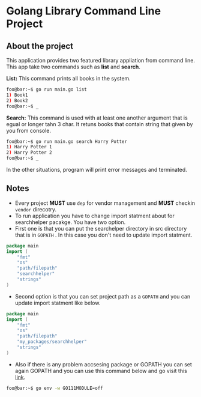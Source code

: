 # Golang Library Command Line Project

## About the project

This application provides two featured library appliation from command line. This app take two commands such as **list** and **search**.

**List:** This command prints all books in the system.
```bash
foo@bar:~$ go run main.go list
1) Book1
2) Book2
foo@bar:~$ _
```
**Search:** This command is used with at least one another argument that is egual or longer tahn 3 char. It retuns books that contain string that given by you from console.
```bash
foo@bar:~$ go run main.go search Harry Potter
1) Harry Potter 1
2) Harry Potter 2
foo@bar:~$ _
```

In the other situations, program will print error messages and terminated.


## Notes


* Every project **MUST** use `dep` for vendor management and **MUST** checkin `vendor` direcotry.
*  To run application you have to change import statment about for searchhelper pacakge. You have two option.
*  First one is that you can put the searchelper directory in src directory that is in `GOPATH` . In this case you don't need to update import statment.
```go
package main
import (
	"fmt"
	"os"
	"path/filepath"
	"searchhelper"
	"strings"
)
```

* Second option is that you can set project path as a `GOPATH` and you can update import statment like below. 
```go
package main
import (
	"fmt"
	"os"
	"path/filepath"
	"my_packages/searchhelper"
	"strings"
)
```
* Also if there is any problem accsesing package or GOPATH you can set again GOPATH and you can use this command below and go visit this [link](https://stackoverflow.com/questions/68693154/package-is-not-in-goroot).
```bash
foo@bar:~$ go env -w GO111MODULE=off
```